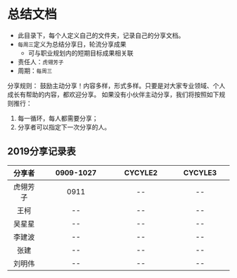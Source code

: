 # 总结文档
- 此目录下，每个人定义自己的文件夹，记录自己的分享文档。
- `每周三`定义为总结分享日，轮流分享成果
    - 可与职业规划内的短期目标成果相关联
- 责任人：`虎翎芳子`
- 周期：`每周三`

<style>
table {
  text-align: center;
}

table thead th:first-child {
  width: 15%;
}
</style>

分享规则： 鼓励主动分享！内容多样，形式多样。只要是对大家专业领域、个人成长有帮助的内容，都欢迎分享。
如果没有小伙伴主动分享，我们将按照如下规则推行：
1. 每一循环，每人都需要分享；
2. 分享者可以指定下一次分享的人。

## 2019分享记录表

分享者|0909-1027|CYCYLE2|CYCYLE3|
---|----|---|---
虎翎芳子|0911|--|--|
王柯|--|--|--|
吴星星|--|--|--|
李建波|--|--|--|
张建|--|--|--|
刘明伟|--|--|--|
